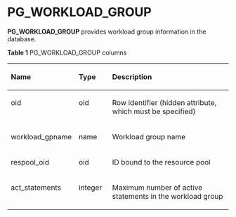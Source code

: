 # PG\_WORKLOAD\_GROUP<a name="EN-US_TOPIC_0242385858"></a>

**PG\_WORKLOAD\_GROUP**  provides workload group information in the database.

**Table  1**  PG\_WORKLOAD\_GROUP columns

<a name="en-us_topic_0237122330_en-us_topic_0059779104_t2f9db447dd184b5c866476d8e26796de"></a>
<table><thead align="left"><tr id="en-us_topic_0237122330_en-us_topic_0059779104_r87d6b4b73a2047608fd73659991770ae"><th class="cellrowborder" valign="top" width="25.39%" id="mcps1.2.4.1.1"><p id="en-us_topic_0237122330_en-us_topic_0059779104_a8738ce8844a94a93b8d77ebede43c9a2"><a name="en-us_topic_0237122330_en-us_topic_0059779104_a8738ce8844a94a93b8d77ebede43c9a2"></a><a name="en-us_topic_0237122330_en-us_topic_0059779104_a8738ce8844a94a93b8d77ebede43c9a2"></a>Name</p>
</th>
<th class="cellrowborder" valign="top" width="15.329999999999998%" id="mcps1.2.4.1.2"><p id="en-us_topic_0237122330_en-us_topic_0059779104_a34bb7db9f8f840fd9aba28d3e3a681ef"><a name="en-us_topic_0237122330_en-us_topic_0059779104_a34bb7db9f8f840fd9aba28d3e3a681ef"></a><a name="en-us_topic_0237122330_en-us_topic_0059779104_a34bb7db9f8f840fd9aba28d3e3a681ef"></a>Type</p>
</th>
<th class="cellrowborder" valign="top" width="59.28%" id="mcps1.2.4.1.3"><p id="en-us_topic_0237122330_en-us_topic_0059779104_ab64dfe0cc90843b49869394f60eab1fc"><a name="en-us_topic_0237122330_en-us_topic_0059779104_ab64dfe0cc90843b49869394f60eab1fc"></a><a name="en-us_topic_0237122330_en-us_topic_0059779104_ab64dfe0cc90843b49869394f60eab1fc"></a>Description</p>
</th>
</tr>
</thead>
<tbody><tr id="en-us_topic_0237122330_row66864593507"><td class="cellrowborder" valign="top" width="25.39%" headers="mcps1.2.4.1.1 "><p id="en-us_topic_0237122330_p2686175915012"><a name="en-us_topic_0237122330_p2686175915012"></a><a name="en-us_topic_0237122330_p2686175915012"></a>oid</p>
</td>
<td class="cellrowborder" valign="top" width="15.329999999999998%" headers="mcps1.2.4.1.2 "><p id="en-us_topic_0237122330_p1268675912506"><a name="en-us_topic_0237122330_p1268675912506"></a><a name="en-us_topic_0237122330_p1268675912506"></a>oid</p>
</td>
<td class="cellrowborder" valign="top" width="59.28%" headers="mcps1.2.4.1.3 "><p id="en-us_topic_0237122330_p9687195917508"><a name="en-us_topic_0237122330_p9687195917508"></a><a name="en-us_topic_0237122330_p9687195917508"></a>Row identifier (hidden attribute, which must be specified)</p>
</td>
</tr>
<tr id="en-us_topic_0237122330_en-us_topic_0059779104_ra264416a2ea9459eb3b51dd35fd98150"><td class="cellrowborder" valign="top" width="25.39%" headers="mcps1.2.4.1.1 "><p id="en-us_topic_0237122330_en-us_topic_0059779104_a2bf87486120041c3a4271efe55173fc2"><a name="en-us_topic_0237122330_en-us_topic_0059779104_a2bf87486120041c3a4271efe55173fc2"></a><a name="en-us_topic_0237122330_en-us_topic_0059779104_a2bf87486120041c3a4271efe55173fc2"></a>workload_gpname</p>
</td>
<td class="cellrowborder" valign="top" width="15.329999999999998%" headers="mcps1.2.4.1.2 "><p id="en-us_topic_0237122330_en-us_topic_0059779104_afdc8dc2674204f908fb59b11b6b191d6"><a name="en-us_topic_0237122330_en-us_topic_0059779104_afdc8dc2674204f908fb59b11b6b191d6"></a><a name="en-us_topic_0237122330_en-us_topic_0059779104_afdc8dc2674204f908fb59b11b6b191d6"></a>name</p>
</td>
<td class="cellrowborder" valign="top" width="59.28%" headers="mcps1.2.4.1.3 "><p id="en-us_topic_0237122330_en-us_topic_0059779104_ae140c9e4de904c98b075b07b12f8e4e5"><a name="en-us_topic_0237122330_en-us_topic_0059779104_ae140c9e4de904c98b075b07b12f8e4e5"></a><a name="en-us_topic_0237122330_en-us_topic_0059779104_ae140c9e4de904c98b075b07b12f8e4e5"></a>Workload group name</p>
</td>
</tr>
<tr id="en-us_topic_0237122330_en-us_topic_0059779104_rb2cb45eeebfa45f09d5f65d4e217fcb1"><td class="cellrowborder" valign="top" width="25.39%" headers="mcps1.2.4.1.1 "><p id="en-us_topic_0237122330_en-us_topic_0059779104_a9102ba0658a842068aae47cfe9f8c6c8"><a name="en-us_topic_0237122330_en-us_topic_0059779104_a9102ba0658a842068aae47cfe9f8c6c8"></a><a name="en-us_topic_0237122330_en-us_topic_0059779104_a9102ba0658a842068aae47cfe9f8c6c8"></a>respool_oid</p>
</td>
<td class="cellrowborder" valign="top" width="15.329999999999998%" headers="mcps1.2.4.1.2 "><p id="en-us_topic_0237122330_en-us_topic_0059779104_a58b6c5d2383d483a81648f95e077fcd5"><a name="en-us_topic_0237122330_en-us_topic_0059779104_a58b6c5d2383d483a81648f95e077fcd5"></a><a name="en-us_topic_0237122330_en-us_topic_0059779104_a58b6c5d2383d483a81648f95e077fcd5"></a>oid</p>
</td>
<td class="cellrowborder" valign="top" width="59.28%" headers="mcps1.2.4.1.3 "><p id="en-us_topic_0237122330_en-us_topic_0059779104_ac73ffec88fff45eeb4d197fe709c1b20"><a name="en-us_topic_0237122330_en-us_topic_0059779104_ac73ffec88fff45eeb4d197fe709c1b20"></a><a name="en-us_topic_0237122330_en-us_topic_0059779104_ac73ffec88fff45eeb4d197fe709c1b20"></a>ID bound to the resource pool</p>
</td>
</tr>
<tr id="en-us_topic_0237122330_en-us_topic_0059779104_r2dd412e98d2e4c95b36e62b059427f02"><td class="cellrowborder" valign="top" width="25.39%" headers="mcps1.2.4.1.1 "><p id="en-us_topic_0237122330_en-us_topic_0059779104_ac9c524915ec045098513bab75917bd90"><a name="en-us_topic_0237122330_en-us_topic_0059779104_ac9c524915ec045098513bab75917bd90"></a><a name="en-us_topic_0237122330_en-us_topic_0059779104_ac9c524915ec045098513bab75917bd90"></a>act_statements</p>
</td>
<td class="cellrowborder" valign="top" width="15.329999999999998%" headers="mcps1.2.4.1.2 "><p id="en-us_topic_0237122330_en-us_topic_0059779104_a3e8db851f45b4dae912e79e4e96e52f1"><a name="en-us_topic_0237122330_en-us_topic_0059779104_a3e8db851f45b4dae912e79e4e96e52f1"></a><a name="en-us_topic_0237122330_en-us_topic_0059779104_a3e8db851f45b4dae912e79e4e96e52f1"></a>integer</p>
</td>
<td class="cellrowborder" valign="top" width="59.28%" headers="mcps1.2.4.1.3 "><p id="en-us_topic_0237122330_en-us_topic_0059779104_a9af2d5896f2e46248cc7ec2cbd476743"><a name="en-us_topic_0237122330_en-us_topic_0059779104_a9af2d5896f2e46248cc7ec2cbd476743"></a><a name="en-us_topic_0237122330_en-us_topic_0059779104_a9af2d5896f2e46248cc7ec2cbd476743"></a>Maximum number of active statements in the workload group</p>
</td>
</tr>
</tbody>
</table>

